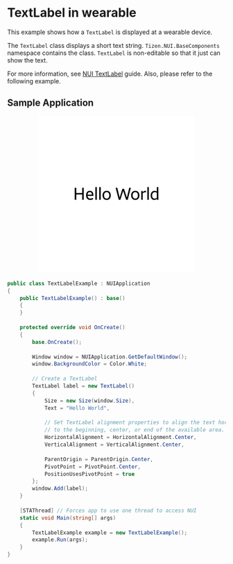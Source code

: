 # TextLabel in wearable
This example shows how a `TextLabel` is displayed at a wearable device.

The `TextLabel` class displays a short text string. `Tizen.NUI.BaseComponents` namespace contains the class. `TextLabel` is non-editable so that it just can show the text.

For more information, see [NUI TextLabel](https://docs.tizen.org/application/dotnet/guides/nui/text) guide.
Also, please refer to the following example.

## Sample Application
<div style="text-align:center;width:100%;"><img src="./res/screenshot.png" /></div>


```C#
public class TextLabelExample : NUIApplication
{
    public TextLabelExample() : base()
    {
    }

    protected override void OnCreate()
    {
        base.OnCreate();

        Window window = NUIApplication.GetDefaultWindow();
        window.BackgroundColor = Color.White;

        // Create a TextLabel
        TextLabel label = new TextLabel()
        {
            Size = new Size(window.Size),
            Text = "Hello World",

            // Set TextLabel alignment properties to align the text horizontally or vertically
            // to the beginning, center, or end of the available area.
            HorizontalAlignment = HorizontalAlignment.Center,
            VerticalAlignment = VerticalAlignment.Center,

            ParentOrigin = ParentOrigin.Center,
            PivotPoint = PivotPoint.Center,
            PositionUsesPivotPoint = true
        };
        window.Add(label);
    }

    [STAThread] // Forces app to use one thread to access NUI
    static void Main(string[] args)
    {
        TextLabelExample example = new TextLabelExample();
        example.Run(args);
    }
}
```